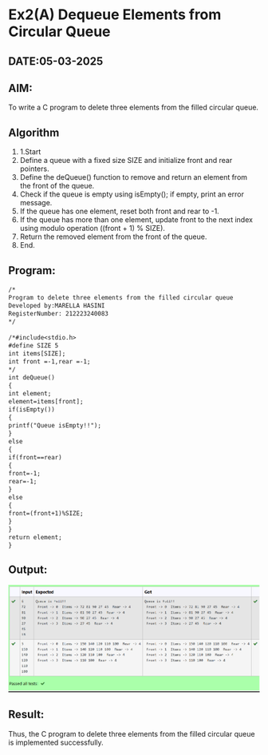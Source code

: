 # Ex2(A) Dequeue Elements from Circular Queue
## DATE:05-03-2025
## AIM:
To write a C program to delete three elements from the filled circular queue.

## Algorithm
1. 1.Start
2. Define a queue with a fixed size SIZE and initialize front and rear pointers.
3. Define the deQueue() function to remove and return an element from the front of the queue.
4. Check if the queue is empty using isEmpty(); if empty, print an error message.
5. If the queue has one element, reset both front and rear to -1.
6. If the queue has more than one element, update front to the next index using modulo operation ((front + 1) % SIZE).
7. Return the removed element from the front of the queue.
8. End.  

## Program:
```
/*
Program to delete three elements from the filled circular queue
Developed by:MARELLA HASINI
RegisterNumber: 212223240083 
*/

/*#include<stdio.h> 
#define SIZE 5
int items[SIZE];
int front =-1,rear =-1;
*/
int deQueue()
{
int element; 
element=items[front]; 
if(isEmpty())
{
printf("Queue isEmpty!!");
}
else
{
if(front==rear)
{
front=-1; 
rear=-1;
}
else
{
front=(front+1)%SIZE;
}
}
return element;
}

```

## Output:
![alt text](image.png)


## Result:
Thus, the C program to delete three elements from the filled circular queue is implemented successfully.
